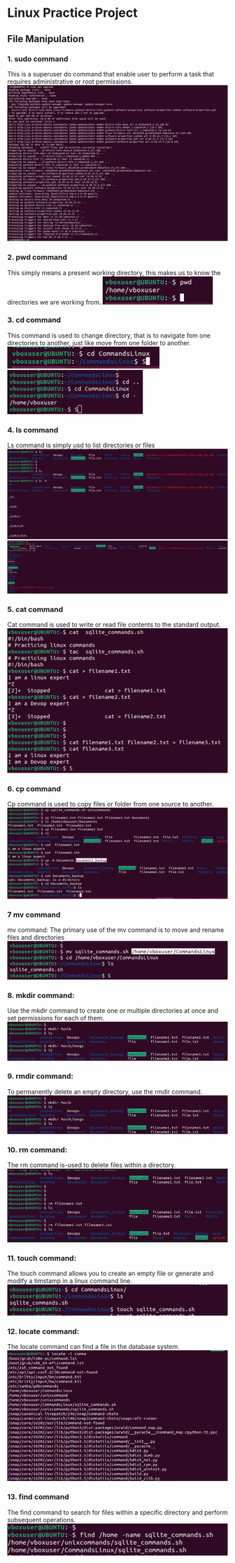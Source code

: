 # Linux Practice Project
## File Manipulation 
### 1. sudo command
This is a superuser do command that enable user to perform a task that requires administrative or root permissions.
![Sudo Apt Upgrade](Linux_Images/Sudo.PNG)
### 2. pwd command
This simply means a present working directory, this makes us to know the directories we are working from.
![Print working directory](Linux_Images/PWD.PNG)
### 3. cd command
This command is used to change directory, that is to navigate fom one directories to another, just like move from one folder to another.
![change directory](Linux_Images/CD.PNG)
![change directory](Linux_Images/CDCD.PNG)
### 4. ls command
Ls command is simply usd to list directories or files
![List directory](Linux_Images/LS.PNG)
![List directory](Linux_Images/LS2.PNG)
### 5. cat command
Cat command is used to write or read file contents to the standard output.
![List directory](Linux_Images/CAT.png)
### 6. cp command
Cp command is used to copy files or folder from one source to another.
![List directory](Linux_Images/CP.png)
### 7 mv command
mv command: 
The primary use of the mv command is to move and rename files and directories
![List directory](Linux_Images/MV.PNG)
### 8. mkdir command:
Use the mkdir command to create one or multiple directories at once and set permissions for each of them.
![List directory](Linux_Images/mkdir.png)
### 9. rmdir command:
To permanently delete an empty directory, use the rmdir command.
![List directory](Linux_Images/rmdir.png)
### 10. rm command:
The rm command is-used to delete files within a directory.
![List directory](Linux_Images/rm.png)
### 11. touch command:
The touch command allows you to create an empty file or generate and modify a timstamp in a linux command line.
![List directory](Linux_Images/touch.png)
### 12. locate command:
The locate command can find a file in the database system.
![List directory](Linux_Images/locate.png)
### 13. find command
The find command to search for files within a specific directory and perform subsequent operations.
![List directory](Linux_Images/find.png)

